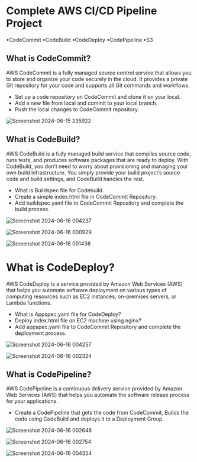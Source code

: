 # Complete AWS CI/CD Pipeline Project

•CodeCommit
•CodeBuild
•CodeDeploy
•CodePipeline
•S3

## What is CodeCommit?
AWS CodeCommit is a fully managed source control service that allows you to store and organize your code securely in the cloud. It provides a private Git repository for your code and supports all Git commands and workflows.

- Set up a code repository on CodeCommit and clone it on your local.
- Add a new file from local and commit to your local branch.
- Push the local changes to CodeCommit repository.

![Screenshot 2024-06-15 235922](https://github.com/Deepchand123/complete-aws-cicd-pipeline/assets/108334863/876e4ae1-f27e-4471-a657-56aa78629c17)

## What is CodeBuild?
AWS CodeBuild is a fully managed build service that compiles source code, runs tests, and produces software packages that are ready to deploy. With CodeBuild, you don’t need to worry about provisioning and managing your own build infrastructure. You simply provide your build project’s source code and build settings, and CodeBuild handles the rest.

- What is Buildspec file for Codebuild.
- Create a simple index.html file in CodeCommit Repository.
- Add buildspec.yaml file to CodeCommit Repository and complete the build process.

![Screenshot 2024-06-16 004237](https://github.com/Deepchand123/complete-aws-cicd-pipeline/assets/108334863/96b32855-5a01-4fa9-8751-3628627ccb41)

![Screenshot 2024-06-16 000929](https://github.com/Deepchand123/complete-aws-cicd-pipeline/assets/108334863/1fa793e4-b44b-4677-92d5-15b20c529576)

![Screenshot 2024-06-16 001436](https://github.com/Deepchand123/complete-aws-cicd-pipeline/assets/108334863/e8d26300-38fd-4cbf-a4f5-1fabf5fab517)

# What is CodeDeploy?
AWS CodeDeploy is a service provided by Amazon Web Services (AWS) that helps you automate software deployment on various types of computing resources such as EC2 instances, on-premises servers, or Lambda functions.

- What is Appspec.yaml file for CodeDeploy?
- Deploy index.html file on EC2 machine using nginx?
- Add appspec.yaml file to CodeCommit Repository and complete the deployment process.

![Screenshot 2024-06-16 004257](https://github.com/Deepchand123/complete-aws-cicd-pipeline/assets/108334863/42310d21-c680-45e9-82a0-8318a85e29f4)

![Screenshot 2024-06-16 002324](https://github.com/Deepchand123/complete-aws-cicd-pipeline/assets/108334863/3124c538-09d3-4850-b985-44b4f0b3f9f3)

## What is CodePipeline?
AWS CodePipeline is a continuous delivery service provided by Amazon Web Services (AWS) that helps you automate the software release process for your applications.

- Create a CodePipeline that gets the code from CodeCommit, Builds the code using CodeBuild and deploys it to a Deployment Group.

![Screenshot 2024-06-16 002646](https://github.com/Deepchand123/complete-aws-cicd-pipeline/assets/108334863/b269a8db-87da-42eb-823e-743bd109a126)

![Screenshot 2024-06-16 002754](https://github.com/Deepchand123/complete-aws-cicd-pipeline/assets/108334863/dee5b1da-c166-4d84-8182-e3b8ba1726c9)

![Screenshot 2024-06-16 004354](https://github.com/Deepchand123/complete-aws-cicd-pipeline/assets/108334863/ec562cda-5bf2-4fee-8849-4eda6126cd95)
